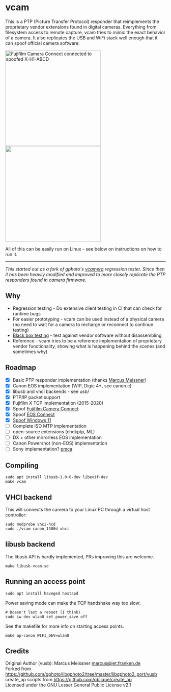 # vcam
This is a PTP (Picture Transfer Protocol) responder that reimplements the proprietary vendor extensions found in digital cameras.
Everything from filesystem access to remote capture, vcam tries to mimic the exact behavior of a camera. It also replicates
the USB and WiFi stack well enough that it can spoof official camera software:

<img title="Fujifilm Camera Connect connected to spoofed X-H1-ABCD" src="bin/Screenshot_20240402-140041.png" width="300"><img src="bin/Screenshot_20240402-140506.png" width="300">

All of this can be easily run on Linux - see below on instructions on how to run it.

---

*This started out as a fork of gphoto's [vcamera](https://github.com/gphoto/libgphoto2/tree/master/libgphoto2_port/vusb) regression tester.
Since then it has been heavily modified and improved to more closely replicate the PTP responders found in camera firmware.*

## Why
- Regression testing - Do extensive client testing in CI that can check for runtime bugs
- For easier prototyping - vcam can be used instead of a physical camera (no need to wait for a camera to recharge or reconnect to continue testing)
- [Black box testing](https://en.wikipedia.org/wiki/Black-box_testing) - test against vendor software without disassembling
- Reference - vcam tries to be a reference implementation of proprietary vendor functionality, showing what is happening behind the scenes (and sometimes why)

## Roadmap
- [x] Basic PTP responder implementation (thanks [Marcus Meissner](https://github.com/msmeissn))
- [x] Canon EOS implementation (WIP, Digic 4+, see canon.c)
- [x] libusb and vhci backends - see usb/
- [x] PTP/IP packet support
- [x] Fujifilm X TCP implementation (2015-2020)
- [x] Spoof [Fujifilm Camera Connect](https://play.google.com/store/apps/details?id=com.fujifilm_dsc.app.remoteshooter&hl=en_US&gl=US)
- [x] Spoof [EOS Connect](https://play.google.com/store/apps/details?id=jp.co.canon.ic.cameraconnect&hl=en_US&gl=US)
- [x] [Spoof Windows 11](https://x.com/danielcdev/status/1867440146389295532)
- [ ] Complete ISO MTP implementation
- [ ] open-source extensions (chdkptp, ML)
- [ ] DX + other mirrorless EOS implementation
- [ ] Canon Powershot (non-EOS) implementation
- [ ] Sony implementation? [pmca](https://github.com/ma1co/Sony-PMCA-RE)

## Compiling
```
sudo apt install libusb-1.0-0-dev libexif-dev
make vcam
```

## VHCI backend
This will connects the camera to your Linux PC through a virtual host controller:
```
sudo modprobe vhci-hcd
sudo ./vcam canon_1300d vhci
```

## libusb backend
The libusb API is hardly implemented, PRs improving this are welcome.
```
make libusb-vcam.so
```

## Running an access point
```
sudo apt install haveged hostapd
```
Power saving mode can make the TCP handshake way too slow:
```
# Doesn't last a reboot (I think)
sudo iw dev wlan0 set power_save off
```
See the makefile for more info on starting access points.
```
make ap-canon WIFI_DEV=wlan0
```

## Credits
Original Author (vusb): Marcus Meissner <marcus@jet.franken.de>  
Forked from https://github.com/gphoto/libgphoto2/tree/master/libgphoto2_port/vusb  
create_ap scripts from https://github.com/oblique/create_ap  
Licensed under the GNU Lesser General Public License v2.1  
